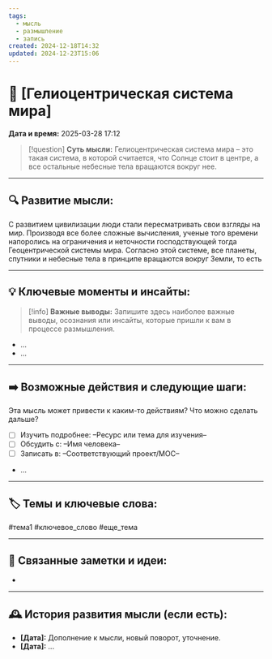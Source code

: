 ```yaml
---
tags:
  - мысль
  - размышление
  - запись
created: 2024-12-18T14:32
updated: 2024-12-23T15:06
---
```


# 💭  [Гелиоцентрическая система мира]

**Дата и время:** 2025-03-28 17:12

> [!question] **Суть мысли:**
> Гелиоцентрическая система мира – это такая система, в которой считается, что Солнце стоит в центре, а все остальные небесные тела вращаются вокруг нее.

---

## 🔍 Развитие мысли:

С развитием цивилизации люди стали пересматривать свои взгляды на мир. Производя все более сложные вычисления, ученые того времени напоролись на ограничения и неточности господствующей тогда Геоцентрической системы мира. Согласно этой системе, все планеты, спутники и небесные тела в принципе вращаются вокруг Земли, то есть

---

## 💡 Ключевые моменты и инсайты:

> [!info] **Важные выводы:**
> Запишите здесь наиболее важные выводы, осознания или инсайты, которые пришли к вам в процессе размышления.

- ...
- ...

---

## ➡️ Возможные действия и следующие шаги:

Эта мысль может привести к каким-то действиям? Что можно сделать дальше?

- [ ] Изучить подробнее: –Ресурс или тема для изучения–
- [ ] Обсудить с: –Имя человека–
- [ ] Записать в: –Соответствующий проект/MOC–
- ...

---

## 🏷️ Темы и ключевые слова:

#тема1 #ключевое_слово #еще_тема

---

## 🔄 Связанные заметки и идеи:

- 

---

## 🕰️ История развития мысли (если есть):

* **[Дата]:**  Дополнение к мысли, новый поворот, уточнение.
* **[Дата]:**  ...